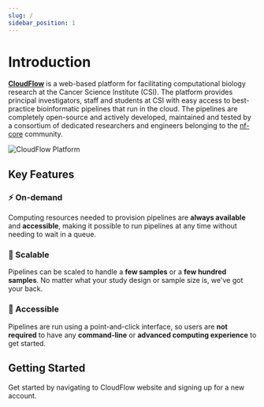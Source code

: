 ```yaml
---
slug: /
sidebar_position: 1
---
```


# Introduction

[**CloudFlow**](https://www.cloudflow.gedac.org/) is a web-based platform for facilitating computational biology research at the Cancer Science Institute (CSI).  The platform provides principal investigators, staff and students at CSI with easy access to best-practice bioinformatic pipelines that run in the cloud.  The pipelines are completely open-source and actively developed, maintained and tested by a consortium of dedicated researchers and engineers belonging to the [nf-core](https://nf-co.re/) community.

![CloudFlow Platform](/img/cloudflow_banner.png)

## Key Features

### ⚡ ️On-demand
Computing resources needed to provision pipelines are **always available** and **accessible**, making it possible to run pipelines at any time without needing to wait in a queue.

### 🚀 Scalable 
Pipelines can be scaled to handle a **few samples** or a **few hundred samples**.  No matter what your study design or sample size is, we've got your back.

### 🔑 Accessible
Pipelines are run using a point-and-click interface, so users are **not required** to have any **command-line** or **advanced computing experience** to get started.


## Getting Started

Get started by navigating to CloudFlow website and signing up for a new account.